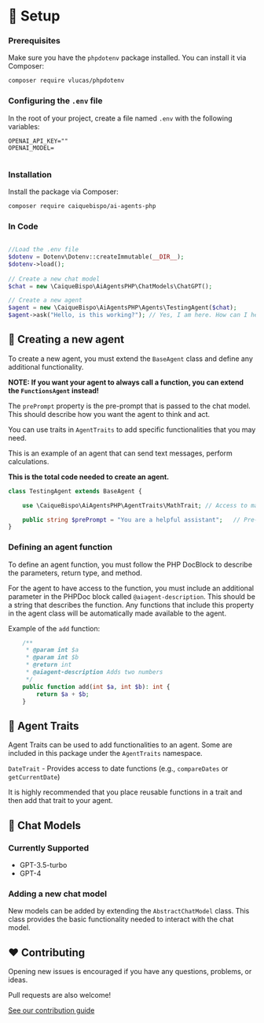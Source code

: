 # 🔧 Setup

### Prerequisites

Make sure you have the `phpdotenv` package installed. You can install it via Composer:

```bash
composer require vlucas/phpdotenv
```

### Configuring the `.env` file

In the root of your project, create a file named `.env` with the following variables:

```dotenv
OPENAI_API_KEY=""
OPENAI_MODEL=


```

### Installation

Install the package via Composer:

```bash
composer require caiquebispo/ai-agents-php
```

### In Code

```php

//Load the .env file
$dotenv = Dotenv\Dotenv::createImmutable(__DIR__);
$dotenv->load();
 
// Create a new chat model
$chat = new \CaiqueBispo\AiAgentsPHP\ChatModels\ChatGPT();

// Create a new agent
$agent = new \CaiqueBispo\AiAgentsPHP\Agents\TestingAgent($chat);
$agent->ask("Hello, is this working?"); // Yes, I am here. How can I help you today?
```

## 🤖 Creating a new agent
To create a new agent, you must extend the `BaseAgent` class and define any additional functionality.

**NOTE: If you want your agent to always call a function, you can extend the `FunctionsAgent` instead!**

The `prePrompt` property is the pre-prompt that is passed to the chat model. This should describe how you want the agent to think and act.

You can use traits in `AgentTraits` to add specific functionalities that you may need.

This is an example of an agent that can send text messages, perform calculations.

**This is the total code needed to create an agent.**
```php
class TestingAgent extends BaseAgent {

    use \CaiqueBispo\AiAgentsPHP\AgentTraits\MathTrait; // Access to math functions

    public string $prePrompt = "You are a helpful assistant";   // Pre-prompt
}
```

### Defining an agent function
To define an agent function, you must follow the PHP DocBlock to describe the parameters, return type, and method.

For the agent to have access to the function, you must include an additional parameter in the PHPDoc block called `@aiagent-description`. This should be a string that describes the function. Any functions that include this property in the agent class will be automatically made available to the agent.

Example of the `add` function:
```php
    /**
     * @param int $a
     * @param int $b
     * @return int
     * @aiagent-description Adds two numbers
     */
    public function add(int $a, int $b): int {
        return $a + $b;
    }
```

## 🧰 Agent Traits
Agent Traits can be used to add functionalities to an agent. Some are included in this package under the `AgentTraits` namespace.

`DateTrait` - Provides access to date functions (e.g., `compareDates` or `getCurrentDate`)

It is highly recommended that you place reusable functions in a trait and then add that trait to your agent.

## 📝 Chat Models

### Currently Supported
- GPT-3.5-turbo
- GPT-4

### Adding a new chat model
New models can be added by extending the `AbstractChatModel` class. This class provides the basic functionality needed to interact with the chat model.

## ❤️ Contributing
Opening new issues is encouraged if you have any questions, problems, or ideas.

Pull requests are also welcome!

[See our contribution guide](CONTRIBUTING.md)
